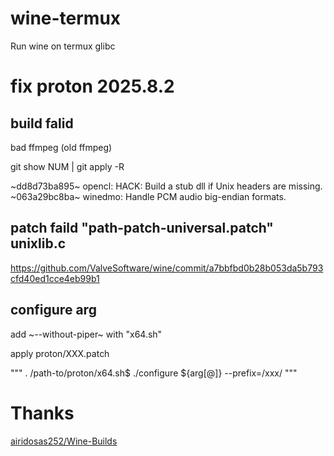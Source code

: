 # wine-termux
Run wine on termux glibc

# fix proton 2025.8.2

## build falid
bad ffmpeg (old ffmpeg)

git show NUM | git apply -R

~dd8d73ba895~ opencl: HACK: Build a stub dll if Unix headers are missing.
~063a29bc8ba~ winedmo: Handle PCM audio big-endian formats.

## patch faild "path-patch-universal.patch" unixlib.c

https://github.com/ValveSoftware/wine/commit/a7bbfbd0b28b053da5b793cfd40ed1cce4eb99b1

## configure arg 

add ~--without-piper~ with "x64.sh"

apply proton/XXX.patch

"""
. /path-to/proton/x64.sh$
./configure \${arg[@]}  --prefix=/xxx/
"""

# Thanks
[airidosas252/Wine-Builds](https://github.com/airidosas252/Wine-Builds)